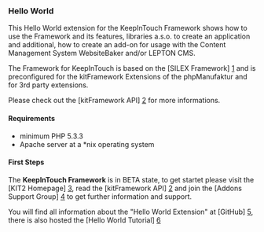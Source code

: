 ### Hello World

This Hello World extension for the KeepInTouch Framework shows how to use the Framework and its features, libraries a.s.o. to create an application and additional, how to create an add-on for usage with the Content Management System WebsiteBaker and/or LEPTON CMS.   

The Framework for KeepInTouch is based on the [SILEX Framework] [1] and is preconfigured for the kitFramework Extensions of the phpManufaktur and for 3rd party extensions.

Please check out the [kitFramework API] [2] for more informations.

#### Requirements

* minimum PHP 5.3.3
* Apache server at a *nix operating system

#### First Steps

The **KeepInTouch Framework** is in BETA state, to get startet please visit the [KIT2 Homepage] [3], read the [kitFramework API] [2] and join the [Addons Support Group] [4] to get further information and support.

You will find all information about the "Hello World Extension" at [GitHub] [5], there is also hosted the [Hello World Tutorial] [6] 

[1]: http://silex.sensiolabs.org/
[2]: https://github.com/phpManufaktur/kitFramework/wiki
[3]: https://kit2.phpmanufaktur.de
[4]: https://support.phpmanufaktur.de
[5]: https://github.com/phpManufaktur/kfHelloWorld
[6]: https://github.com/phpManufaktur/kfHelloWorld/wiki